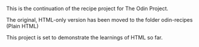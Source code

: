 This is the continuation of the recipe project for The Odin Project.

The original, HTML-only version has been moved to the folder odin-recipes (Plain HTML)

This project is set to demonstrate the learnings of HTML so far.